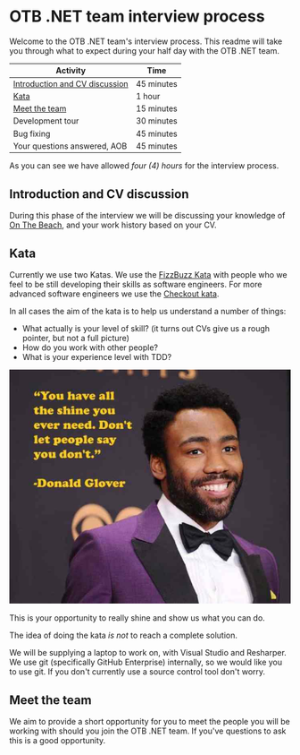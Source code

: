 # OTB .NET team interview process

Welcome to the OTB .NET team's interview process. This readme will take you through what to expect during your half day with the OTB .NET team.

| Activity | Time |
|----------|------|
| [Introduction and CV discussion](#introduction-and-cv-discussion) | 45 minutes |
| [Kata](#kata) | 1 hour |
| [Meet the team](#meet-the-team) | 15 minutes |
| Development tour | 30 minutes |
| Bug fixing | 45 minutes |
| Your questions answered, AOB | 45 minutes |

As you can see we have allowed *four (4) hours* for the interview process.

## Introduction and CV discussion

During this phase of the interview we will be discussing your knowledge of [On The Beach](https://www.onthebeach.co.uk), and your work history based on your CV.

## Kata

Currently we use two Katas. We use the [FizzBuzz Kata](/FizzBuzz/readme.md) with people who we feel to be still developing their skills as software engineers. For more advanced software engineers we use the [Checkout kata](checkout.md).

In all cases the aim of the kata is to help us understand a number of things:

* What actually is your level of skill? (it turns out CVs give us a rough pointer, but not a full picture)
* How do you work with other people?
* What is your experience level with TDD?

![Shine](shine.jpg)

This is your opportunity to really shine and show us what you can do.

The idea of doing the kata _is not_ to reach a complete solution.

We will be supplying a laptop to work on, with Visual Studio and Resharper. We use git (specifically GitHub Enterprise) internally, so we would like you to use git. If you don't currently use a source control tool don't worry.

## Meet the team

We aim to provide a short opportunity for you to meet the people you will be working with should you join the OTB .NET team. If you've questions to ask this is a good opportunity.
